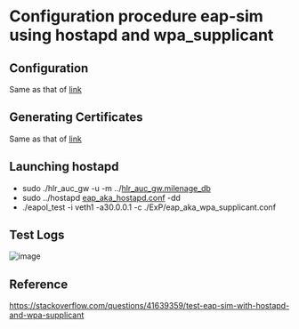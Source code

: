 # Configuration procedure eap-sim using hostapd and wpa_supplicant

## Configuration
Same as that of [link](https://raw.githubusercontent.com/panyogesh/integration-magma/main/utils/Radiusexperiments/wired_hoastapd_wpasupplicant/wired_hostapd_wpa_supplicant_bringup.md)

## Generating Certificates
Same as that of [link](https://raw.githubusercontent.com/panyogesh/integration-magma/main/utils/Radiusexperiments/wired_hoastapd_wpasupplicant/wired_hostapd_wpa_supplicant_bringup.md)

## Launching hostapd
* sudo ./hlr_auc_gw -u -m ../[hlr_auc_gw.milenage_db](https://github.com/panyogesh/integration-magma/blob/main/utils/Radiusexperiments/wired_hoastapd_wpasupplicant/eapaka_conf/hlr_auc_gw.milenage_db)
* sudo ../hostapd [eap_aka_hostapd.conf](https://github.com/panyogesh/integration-magma/blob/main/utils/Radiusexperiments/wired_hoastapd_wpasupplicant/eapaka_conf/eap_sim_hostapd.conf) -dd
* ./eapol_test -i veth1 -a30.0.0.1 -c ./ExP/eap_aka_wpa_supplicant.conf

## Test Logs
![image](https://github.com/panyogesh/integration-magma/assets/69527565/8c141e87-8495-41f9-bae9-3e252b446ab9)


## Reference
https://stackoverflow.com/questions/41639359/test-eap-sim-with-hostapd-and-wpa-supplicant

